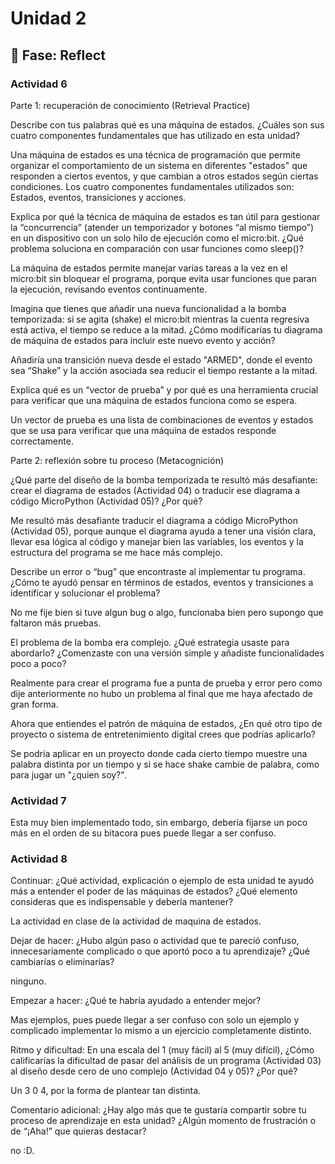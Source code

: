 # Unidad 2


## 🤔 Fase: Reflect

### Actividad 6

Parte 1: recuperación de conocimiento (Retrieval Practice)

Describe con tus palabras qué es una máquina de estados. ¿Cuáles son sus cuatro componentes fundamentales que has utilizado en esta unidad?

Una máquina de estados es una técnica de programación que permite organizar el comportamiento de un sistema en diferentes "estados" que responden a ciertos eventos, y que cambian a otros estados según ciertas condiciones. Los cuatro componentes fundamentales utilizados son: Estados, eventos, transiciones y acciones.

Explica por qué la técnica de máquina de estados es tan útil para gestionar la “concurrencia” (atender un temporizador y botones “al mismo tiempo”) en un dispositivo con un solo hilo de ejecución como el micro:bit. ¿Qué problema soluciona en comparación con usar funciones como sleep()?

La máquina de estados permite manejar varias tareas a la vez en el micro:bit sin bloquear el programa, porque evita usar funciones que paran la ejecución, revisando eventos continuamente.

Imagina que tienes que añadir una nueva funcionalidad a la bomba temporizada: si se agita (shake) el micro:bit mientras la cuenta regresiva está activa, el tiempo se reduce a la mitad. ¿Cómo modificarías tu diagrama de máquina de estados para incluir este nuevo evento y acción?

Añadiría una transición nueva desde el estado "ARMED", donde el evento sea “Shake” y la acción asociada sea reducir el tiempo restante a la mitad.

Explica qué es un “vector de prueba” y por qué es una herramienta crucial para verificar que una máquina de estados funciona como se espera.

Un vector de prueba es una lista de combinaciones de eventos y estados que se usa para verificar que una máquina de estados responde correctamente.

Parte 2: reflexión sobre tu proceso (Metacognición)

¿Qué parte del diseño de la bomba temporizada te resultó más desafiante: crear el diagrama de estados (Actividad 04) o traducir ese diagrama a código MicroPython (Actividad 05)? ¿Por qué?

Me resultó más desafiante traducir el diagrama a código MicroPython (Actividad 05), porque aunque el diagrama ayuda a tener una visión clara, llevar esa lógica al código y manejar bien las variables, los eventos y la estructura del programa se me hace más complejo.

Describe un error o “bug” que encontraste al implementar tu programa. ¿Cómo te ayudó pensar en términos de estados, eventos y transiciones a identificar y solucionar el problema?

No me fije bien si tuve algun bug o algo, funcionaba bien pero supongo que faltaron más pruebas.

El problema de la bomba era complejo. ¿Qué estrategia usaste para abordarlo? ¿Comenzaste con una versión simple y añadiste funcionalidades poco a poco?

Realmente para crear el programa fue a punta de prueba y error pero como dije anteriormente no hubo un problema al final que me haya afectado de gran forma.

Ahora que entiendes el patrón de máquina de estados, ¿En qué otro tipo de proyecto o sistema de entretenimiento digital crees que podrías aplicarlo?

Se podría aplicar en un proyecto donde cada cierto tiempo muestre una palabra distinta por un tiempo y si se hace shake cambie de palabra, como para jugar un "¿quien soy?".



### Actividad 7

Esta muy bien implementado todo, sin embargo, debería fijarse un poco más en el orden de su bitacora pues puede llegar a ser confuso.



### Actividad 8

Continuar: ¿Qué actividad, explicación o ejemplo de esta unidad te ayudó más a entender el poder de las máquinas de estados? ¿Qué elemento consideras que es indispensable y debería mantener?

La actividad en clase de la actividad de maquina de estados.

Dejar de hacer: ¿Hubo algún paso o actividad que te pareció confuso, innecesariamente complicado o que aportó poco a tu aprendizaje? ¿Qué cambiarías o eliminarías?

ninguno.

Empezar a hacer: ¿Qué te habría ayudado a entender mejor?

Mas ejemplos, pues puede llegar a ser confuso con solo un ejemplo y complicado implementar lo mismo a un ejercicio completamente distinto.

Ritmo y dificultad: En una escala del 1 (muy fácil) al 5 (muy difícil), ¿Cómo calificarías la dificultad de pasar del análisis de un programa (Actividad 03) al diseño desde cero de uno complejo (Actividad 04 y 05)? ¿Por qué?

Un 3 0 4, por la forma de plantear tan distinta.

Comentario adicional: ¿Hay algo más que te gustaría compartir sobre tu proceso de aprendizaje en esta unidad? ¿Algún momento de frustración o de “¡Aha!” que quieras destacar?

no :D.

